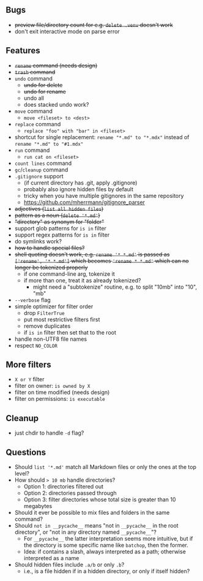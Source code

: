 ## Bugs
- ~~preview file/directory count for e.g. `delete .venv` doesn't work~~
- don't exit interactive mode on parse error

## Features
- ~~`rename` command (needs design)~~
- ~~`trash` command~~
- `undo` command
    - ~~undo for delete~~
    - ~~undo for rename~~
    - undo all
    - does stacked undo work?
- `move` command
    - `move <fileset> to <dest>`
- `replace` command
    - `replace "foo" with "bar" in <fileset>`
- shortcut for single replacement: `rename "*.md" to "*.mdx"` instead of `rename "*.md" to "#1.mdx"`
- `run` command
    - `run cat on <fileset>`
- `count lines` command
- `gc`/`cleanup` command
- `.gitignore` support
    - (if current directory has .git, apply .gitignore)
    - probably also ignore hidden files by default
    - tricky when you have multiple gitignores in the same repository
    - <https://github.com/mherrmann/gitignore_parser>
- ~~adjectives (`list all hidden files`)~~
- ~~pattern as a noun (`delete '*.md'`)~~
- ~~"directory" as synonym for "folder"~~
- support glob patterns for `is in` filter
- support regex patterns for `is in` filter
- do symlinks work?
- ~~how to handle special files?~~
- ~~shell quoting doesn't work, e.g. `rename '* *.md'` is passed as `['rename', '* *.md']` which becomes `'rename * *.md'` which can no longer be tokenized properly~~
    - if one command-line arg, tokenize it
    - if more than one, treat it as already tokenized?
        - might need a "subtokenize" routine, e.g. to split "10mb" into "10", "mb"
- `--verbose` flag
- simple optimizer for filter order
    - drop `FilterTrue`
    - put most restrictive filters first
    - remove duplicates
    - if `is in` filter then set that to the root
- handle non-UTF8 file names
- respect `NO_COLOR`

## More filters
- `X or Y` filter
- filter on owner: `is owned by X`
- filter on time modified (needs design)
- filter on permissions: `is executable`

## Cleanup
- just chdir to handle `-d` flag?

## Questions
- Should `list '*.md'` match all Markdown files or only the ones at the top level?
- How should `> 10 mb` handle directories?
    - Option 1: directories filtered out
    - Option 2: directories passed through
    - Option 3: filter directories whose total size is greater than 10 megabytes
- Should it ever be possible to mix files and folders in the same command?
- Should `not in __pycache__` means "not in `__pycache__` in the root directory", or
  "not in any directory named `__pycache__`"?
    - For `__pycache__` the latter interpretation seems more intuitive, but if the directory is
      some specific name like `batchop`, then the former.
    - Idea: if contains a slash, always interpreted as a path; otherwise interpreted as a name
- Should hidden files include `.a/b` or only `.b`?
    - i.e., is a file hidden if in a hidden directory, or only if itself hidden?
